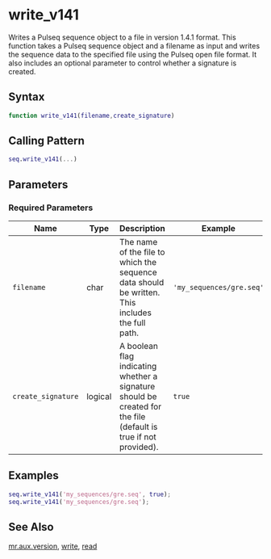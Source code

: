 # write_v141

Writes a Pulseq sequence object to a file in version 1.4.1 format.  This function takes a Pulseq sequence object and a filename as input and writes the sequence data to the specified file using the Pulseq open file format. It also includes an optional parameter to control whether a signature is created.

## Syntax

```matlab
function write_v141(filename,create_signature)
```

## Calling Pattern

```matlab
seq.write_v141(...)
```

## Parameters

### Required Parameters

| Name | Type | Description | Example | Units |
|------|------|-------------|---------|-------|
| `filename` | char | The name of the file to which the sequence data should be written.  This includes the full path. | `'my_sequences/gre.seq'` |  |
| `create_signature` | logical | A boolean flag indicating whether a signature should be created for the file (default is true if not provided). | `true` |  |

## Examples

```matlab
seq.write_v141('my_sequences/gre.seq', true);
seq.write_v141('my_sequences/gre.seq');
```

## See Also

[mr.aux.version](version.md), [write](write.md), [read](read.md)
